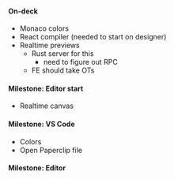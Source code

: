 #### On-deck

- Monaco colors
- React compiler (needed to start on designer)
- Realtime previews
  - Rust server for this
    - need to figure out RPC
  - FE should take OTs

#### Milestone: Editor start

- Realtime canvas

#### Milestone: VS Code

- Colors
- Open Paperclip file

#### Milestone: Editor
